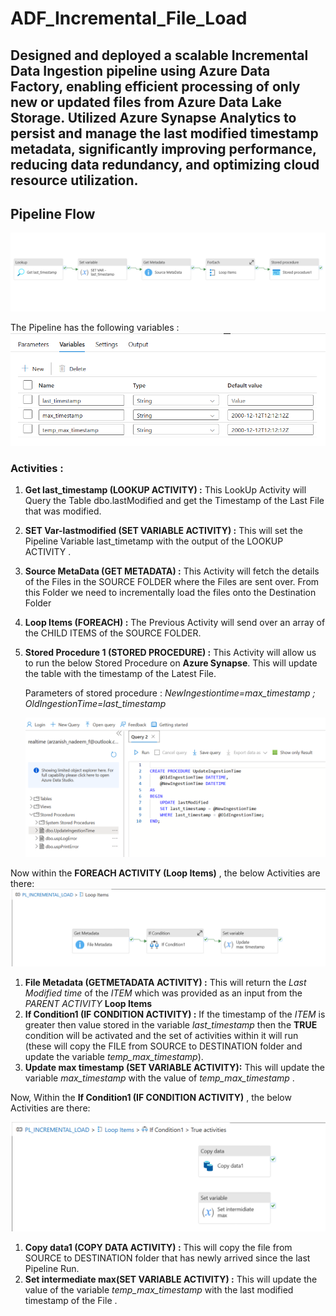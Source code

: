 # ADF_Incremental_File_Load
## Designed and deployed a scalable Incremental Data Ingestion pipeline using Azure Data Factory, enabling efficient processing of only new or updated files from Azure Data Lake Storage. Utilized Azure Synapse Analytics to persist and manage the last modified timestamp metadata, significantly improving performance, reducing data redundancy, and optimizing cloud resource utilization.

## Pipeline Flow
![Pipeline Architecture](1-Master.png)

The Pipeline has the following variables : 
![Pipeline Architecture](Pipeline_var.png)

### Activities : 
1. **Get last_timestamp (LOOKUP ACTIVITY) :** This LookUp Activity will Query the Table  dbo.lastModified  and get the Timestamp of the Last File that was modified.
2. **SET Var-lastmodified (SET VARIABLE ACTIVITY) :**  This will set the Pipeline Variable  last_timetamp  with the output of the LOOKUP ACTIVITY .
3. **Source MetaData (GET METADATA) :** This Activity will fetch the details of the Files in the SOURCE FOLDER where the Files are sent over. From this Folder we need to incrementally load the files onto the Destination Folder
4. **Loop Items (FOREACH) :** The Previous Activity will send over an array of the CHILD ITEMS of the SOURCE FOLDER.
5. **Stored Procedure 1 (STORED PROCEDURE) :** This Activity will allow us to run the below Stored Procedure on **Azure Synapse**. This will update the table with the timestamp of the Latest File.

    Parameters of stored procedure : _NewIngestiontime=max_timestamp ; OldIngestionTime=last_timestamp_
   
   ![Pipeline Architecture](Stored_Procedure.png)


Now within the **FOREACH ACTIVITY (Loop Items)** , the below Activities are there:
![Pipeline Architecture](2-Loop-Items-CHILD_PL.png)
1. **File Metadata (GETMETADATA ACTIVITY) :** This will return the _Last Modified time_ of the _ITEM_ which was provided as an input from the _PARENT ACTIVITY_ **Loop Items**
2. **If Condition1 (IF CONDITION ACTIVITY) :** If the timestamp of the _ITEM_ is greater then value stored in the variable _last_timestamp_ then the **TRUE** condition will be activated and the set of activities within it will run (these will copy the FILE from SOURCE to DESTINATION folder and update the variable _temp_max_timestamp_).
3. **Update max timestamp (SET VARIABLE ACTIVITY):** This will update the variable _max_timestamp_ with the value of _temp_max_timestamp_ .

Now, Within the **If Condition1 (IF CONDITION ACTIVITY)** , the below Activities are there:

![Pipeline Architecture](3-If_Condition_1-CHILD.png)

1. **Copy data1 (COPY DATA ACTIVITY) :** This will copy the file from SOURCE to DESTINATION folder that has newly arrived since the last Pipeline Run.
2. **Set intermediate max(SET VARIABLE ACTIVITY) :** This will update the value of the variable _temp_max_timestamp_ with the last modified timestamp of the File .
